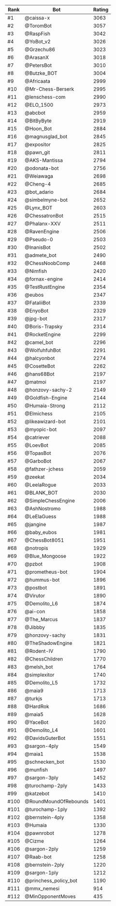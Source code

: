 Rank|Bot|Rating
---|---|---
#1|@caissa-x|3063
#2|@ToromBot|3057
#3|@RaspFish|3042
#4|@YoBot_v2|3026
#5|@Grzechu86|3023
#6|@ArasanX|3018
#7|@PetersBot|3010
#8|@Butzke_BOT|3004
#9|@Africaata|2999
#10|@Mr-Chess-Berserk|2995
#11|@lenschess-com|2990
#12|@ELO_1500|2973
#13|@abcbot|2959
#14|@BitByByte|2919
#15|@Hoon_Bot|2884
#16|@magnusglad_bot|2845
#17|@expositor|2825
#18|@pawn_git|2811
#19|@AKS-Mantissa|2794
#20|@odonata-bot|2756
#21|@Weiawaga|2698
#22|@Cheng-4|2685
#23|@bot_adario|2684
#24|@simbelmyne-bot|2652
#25|@Lynx_BOT|2603
#26|@ChessatronBot|2515
#27|@Phalanx-XXV|2511
#28|@RavenEngine|2506
#29|@Pseudo-0|2503
#30|@InanisBot|2502
#31|@admete_bot|2490
#32|@ChessNoobComp|2468
#33|@Nimfish|2420
#34|@fornax-engine|2414
#35|@TestRustEngine|2354
#36|@eubos|2347
#37|@FataliiBot|2339
#38|@EnyoBot|2329
#39|@jpg-bot|2317
#40|@Boris-Trapsky|2314
#41|@RocketEngine|2299
#42|@camel_bot|2296
#43|@WolfuhfuhBot|2291
#44|@halcyonbot|2274
#45|@CosetteBot|2262
#46|@hans68Bot|2197
#47|@matmoi|2197
#48|@honzovy-sachy-2|2149
#49|@Goldfish-Engine|2144
#50|@Humaia-Strong|2112
#51|@Elmichess|2105
#52|@likeawizard-bot|2101
#53|@myopic-bot|2097
#54|@catriever|2088
#55|@LoevBot|2085
#56|@TopasBot|2076
#57|@GarboBot|2067
#58|@fathzer-jchess|2059
#59|@zeekat|2034
#60|@LeelaRogue|2033
#61|@BLANK_BOT|2030
#62|@SimpleChessEngine|2006
#63|@AshNostromo|1988
#64|@LeElaGuess|1988
#65|@jangine|1987
#66|@baby_eubos|1981
#67|@ChessBot8051|1951
#68|@notropis|1929
#69|@Blue_Mongoose|1922
#70|@pzbot|1908
#71|@prometheus-bot|1904
#72|@hummus-bot|1896
#73|@postbot|1891
#74|@Virutor|1890
#75|@Demolito_L6|1874
#76|@ai-con|1858
#77|@The_Marcus|1837
#78|@Jibbby|1835
#79|@honzovy-sachy|1831
#80|@TheShadowEngine|1821
#81|@Rodent-IV|1790
#82|@ChessChildren|1770
#83|@melsh_bot|1764
#84|@simplexitor|1740
#85|@Demolito_L5|1732
#86|@maia9|1713
#87|@turkjs|1713
#88|@HardRok|1686
#89|@maia5|1628
#90|@YaceBot|1620
#91|@Demolito_L4|1601
#92|@DavidsGuterBot|1551
#93|@sargon-4ply|1549
#94|@maia1|1538
#95|@schnecken_bot|1530
#96|@munfish|1497
#97|@sargon-3ply|1452
#98|@turochamp-2ply|1433
#99|@katzebot|1410
#100|@RoundMoundOfRebounds|1401
#101|@turochamp-1ply|1392
#102|@bernstein-4ply|1358
#103|@Humaia|1330
#104|@pawnrobot|1278
#105|@Cizme|1264
#106|@sargon-2ply|1259
#107|@Raab-bot|1258
#108|@bernstein-2ply|1220
#109|@sargon-1ply|1212
#110|@princhess_policy_bot|1190
#111|@mmx_nemesi|914
#112|@MinOpponentMoves|435
